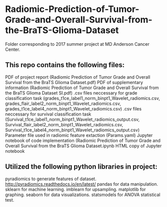 # Radiomic-Prediction-of-Tumor-Grade-and-Overall-Survival-from-the-BraTS-Glioma-Dataset
Folder corresponding to 2017 summer project at MD Anderson Cancer Center. 

## This repo contains the following files: 
PDF of project report (Radiomic Prediction of Tumor Grade and Overall Survival from the BraTS Glioma Dataset.pdf)
PDF of supplementary information (Radiomic Prediction of Tumor Grade and Overall Survival from the BraTS Glioma Dataset SI.pdf)
.csv files neccessary for grade classification task (grades_t1ce_label1_norm_binpt1_Wavelet_radiomics.csv, grades_flair_label2_norm_binpt1_Wavelet_radiomics.csv, grades_t1ce_label4_norm_binpt1_Wavelet_radiomics.csv)
.csv files neccessary for survival classification task (Survival_t1ce_label1_norm_binpt1_Wavelet_radiomics_output.csv, Survival_flair_label2_norm_binpt1_Wavelet_radiomics.csv, Survival_t1ce_label4_norm_binpt1_Wavelet_radiomics_output.csv)
Parameter file used in radiomic feature extaction (Params.yaml)
Jupyter notebook of code implementation (Radiomic Prediction of Tumor Grade and Overall Survival from the BraTS Glioma Dataset.ipynb 
HTML copy of Jupyter notebook 

## Utilized the following python libraries in project: <br>
pyradiomics to generate features of dataset. http://pyradiomics.readthedocs.io/en/latest/ 
pandas for data manipulation.
sklearn for machine learning.
imblearn for upsampling. 
matplotlib for graphing.
seaborn for data visualizations. 
statsmodels for ANOVA statistical test. 
